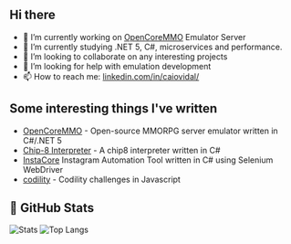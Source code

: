 ## Hi there

- 🔭 I’m currently working on [OpenCoreMMO](https://github.com/caioavidal/OpenCoreMMO) Emulator Server
- 🌱 I’m currently studying .NET 5, C#, microservices and performance.
- 👯 I’m looking to collaborate on any interesting projects
- 🤔 I’m looking for help with emulation development
- 📫 How to reach me: [linkedin.com/in/caiovidal/](https://www.linkedin.com/in/caiovidal/)

## Some interesting things I've written

- [OpenCoreMMO](https://github.com/caioavidal/OpenCoreMMO) - Open-source MMORPG server emulator written in C#/.NET 5
- [Chip-8 Interpreter](https://github.com/caioavidal/chip8-interpreter) - A chip8 interpreter written in C#
- [InstaCore](https://github.com/caioavidal/InstaCore) Instagram Automation Tool written in C# using Selenium WebDriver
- [codility](https://github.com/caioavidal/codility) - Codility challenges in Javascript

## 🚧  GitHub Stats
![Stats](https://github-readme-stats.vercel.app/api?username=caioavidal&show_icons=true&include_all_commits)
![Top Langs](https://github-readme-stats.vercel.app/api/top-langs/?username=caioavidal&layout=compact)

